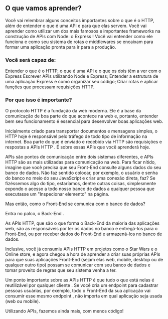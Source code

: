 ## O que vamos aprender?

Você vai relembrar alguns conceitos importantes sobre o que é o HTTP, além de entender o que é uma API e para que elas servem.
Você vai aprender como utilizar um dos mais famosos e importantes frameworks na construção de APIs com Node: o Express !
Você vai entender como ele funciona e como seu sistema de rotas e middlewares se encaixam para formar uma aplicação pronta para ir para a produção.

### Você será capaz de:
Entender o que é o HTTP, o que é uma API e o que os dois têm a ver com o Express
Escrever APIs utilizando Node e Express;
Entender a estrutura de uma aplicação Express e como organizar seu código;
Criar rotas e aplicar funções que processam requisições HTTP.

### Por que isso é importante?

O protocolo HTTP é a fundação da web moderna. Ele é a base da comunicação de boa parte do que acontece na web e, portanto, entender bem seu funcionamento é essencial para desenvolver boas aplicações web.

Inicialmente criado para transportar documentos e mensagens simples, o HTTP hoje é responsável pelo tráfego de todo tipo de informação na internet. Boa parte do que é enviado e recebido via HTTP são requisições e respostas a APIs HTTP . É sobre essas APIs que você aprenderá hoje.

APIs são pontos de comunicação entre dois sistemas diferentes, e APIs HTTP são as mais utilizadas para comunicação na web. Para ficar nítido, imagine que você precisa que seu Front-End consulte alguns dados do seu banco de dados. Não faz sentido colocar, por exemplo, o usuário e senha do banco no meio do seu JavaScript e criar uma conexão direta, faz? Se fizéssemos algo do tipo, estaríamos, dentre outras coisas, simplesmente expondo o acesso a todo nosso banco de dados a qualquer pessoa que executasse um "Inspecionar elemento" na página.

Mas então, como o Front-End se comunica com o banco de dados?

Entra no palco, o Back-End .

As APIs HTTP, que são o que forma o Back-End da maioria das aplicações web, são as responsáveis por ler os dados no banco e entregá-los para o Front-End, ou por receber dados do Front-End e armazená-los no banco de dados.

Inclusive, você já consumiu APIs HTTP em projetos como o Star Wars e o Online store, e agora chegou a hora de aprender a criar suas próprias APIs para que suas aplicações Front-End (sejam elas web, mobile, desktop ou de qualquer outro tipo) possam se comunicar com seu banco de dados e tomar proveito de regras que seu sistema venha a ter.

Um ponto importante sobre as APIs HTTP é que tudo o que está nelas é reutilizável por qualquer cliente . Se você cria um endpoint para cadastrar pessoas usuárias, por exemplo, todo o Front-End da sua aplicação vai consumir esse mesmo endpoint , não importa em qual aplicação seja usada (web ou mobile).

Utilizando APIs, fazemos ainda mais, com menos código!
